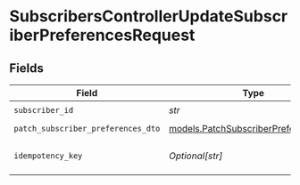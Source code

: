 # SubscribersControllerUpdateSubscriberPreferencesRequest


## Fields

| Field                                                                              | Type                                                                               | Required                                                                           | Description                                                                        |
| ---------------------------------------------------------------------------------- | ---------------------------------------------------------------------------------- | ---------------------------------------------------------------------------------- | ---------------------------------------------------------------------------------- |
| `subscriber_id`                                                                    | *str*                                                                              | :heavy_check_mark:                                                                 | N/A                                                                                |
| `patch_subscriber_preferences_dto`                                                 | [models.PatchSubscriberPreferencesDto](../models/patchsubscriberpreferencesdto.md) | :heavy_check_mark:                                                                 | N/A                                                                                |
| `idempotency_key`                                                                  | *Optional[str]*                                                                    | :heavy_minus_sign:                                                                 | A header for idempotency purposes                                                  |